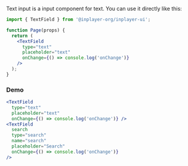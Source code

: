 Text input is a input component for text. You can use it directly like this:

```jsx static
import { TextField } from '@inplayer-org/inplayer-ui';

function Page(props) {
  return (
    <TextField
      type="text"
      placeholder="text"
      onChange={() => console.log('onChange')}
    />
  );
}
```

### Demo

```jsx
<TextField
  type="text"
  placeholder="text"
  onChange={() => console.log('onChange')} />
<TextField
  search
  type="search"
  name="search"
  placeholder="Search"
  onChange={() => console.log('onChange')}
/>
```
